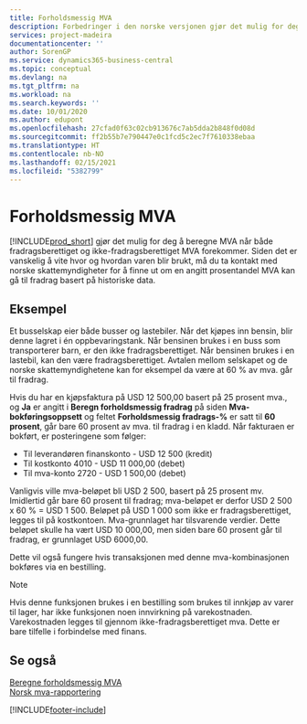 ```yaml
---
title: Forholdsmessig MVA
description: Forbedringer i den norske versjonen gjør det mulig for deg å beregne MVA når både fradragsberettiget og ikke-fradragsberettiget MVA forekommer.
services: project-madeira
documentationcenter: ''
author: SorenGP
ms.service: dynamics365-business-central
ms.topic: conceptual
ms.devlang: na
ms.tgt_pltfrm: na
ms.workload: na
ms.search.keywords: ''
ms.date: 10/01/2020
ms.author: edupont
ms.openlocfilehash: 27cfad0f63c02cb913676c7ab5dda2b848f0d08d
ms.sourcegitcommit: ff2b55b7e790447e0c1fcd5c2ec7f7610338ebaa
ms.translationtype: HT
ms.contentlocale: nb-NO
ms.lasthandoff: 02/15/2021
ms.locfileid: "5382799"
---
```

# <a name="proportional-vat"></a>Forholdsmessig MVA
[!INCLUDE[prod_short](../../includes/prod_short.md)] gjør det mulig for deg å beregne MVA når både fradragsberettiget og ikke-fradragsberettiget MVA forekommer. Siden det er vanskelig å vite hvor og hvordan varen blir brukt, må du ta kontakt med norske skattemyndigheter for å finne ut om en angitt prosentandel MVA kan gå til fradrag basert på historiske data.  

## <a name="example"></a>Eksempel  
Et busselskap eier både busser og lastebiler. Når det kjøpes inn bensin, blir denne lagret i én oppbevaringstank. Når bensinen brukes i en buss som transporterer barn, er den ikke fradragsberettiget. Når bensinen brukes i en lastebil, kan den være fradragsberettiget. Avtalen mellom selskapet og de norske skattemyndighetene kan for eksempel da være at 60 % av mva. går til fradrag.  

Hvis du har en kjøpsfaktura på USD 12 500,00 basert på 25 prosent mva., og **Ja** er angitt i **Beregn forholdsmessig fradrag** på siden **Mva-bokføringsoppsett** og feltet **Forholdsmessig fradrags-%** er satt til **60 prosent**, går bare 60 prosent av mva. til fradrag i en kladd. Når fakturaen er bokført, er posteringene som følger:  

- Til leverandøren finanskonto - USD 12 500 (kredit)  
- Til kostkonto 4010 - USD 11 000,00 (debet)  
- Til mva-konto 2720 - USD 1 500,00 (debet)  

Vanligvis ville mva-beløpet bli USD 2 500, basert på 25 prosent mv. Imidlertid går bare 60 prosent til fradrag; mva-beløpet er derfor USD 2 500 x 60 % = USD 1 500. Beløpet på USD 1 000 som ikke er fradragsberettiget, legges til på kostkontoen. Mva-grunnlaget har tilsvarende verdier. Dette beløpet skulle ha vært USD 10 000,00, men siden bare 60 prosent går til fradrag, er grunnlaget USD 6000,00.  

Dette vil også fungere hvis transaksjonen med denne mva-kombinasjonen bokføres via en bestilling.  

> [!NOTE]  
>  Hvis denne funksjonen brukes i en bestilling som brukes til innkjøp av varer til lager, har ikke funksjonen noen innvirkning på varekostnaden. Varekostnaden legges til gjennom ikke-fradragsberettiget mva. Dette er bare tilfelle i forbindelse med finans.  

## <a name="see-also"></a>Se også  
 [Beregne forholdsmessig MVA](how-to-calculate-proportional-vat.md)   
 [Norsk mva-rapportering](norwegian-vat-reporting.md)


[!INCLUDE[footer-include](../../includes/footer-banner.md)]